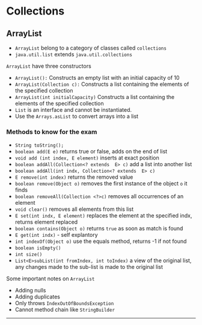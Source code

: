 # Collections

## ArrayList

- `ArrayList` belong to a category of classes called `collections`
- `java.util.list` extends `java.util.collections`

`ArrayList` have three constructors

- `ArrayList():` Constructs an empty list with an initial capacity of 10
- `ArrayList(Collection c):` Constructs a list containing the elements of the specified collection
- `ArrayList(int initialCapacity)` Constructs a list containing the elements of the specified collection
- `List` is an interface and cannot be instantiated.
- Use the `Arrays.asList` to  convert arrays into a list

### Methods to know for the exam

- `String toString();`
- `boolean add(E e)` returns true or false, adds on the end of list
- `void add (int index, E element)` inserts at exact position
- `boolean addAll(Collection<? extends  E> c)` add a list into another list
- `boolean addAll(int indx, Collection<? extends  E> c)`
- `E remove(int index)` returns the removed value
- `boolean remove(Object o)` removes the first instance of the object `o` it  finds
- `boolean removeAll(Collection <?>c)` removes all occurrences of an element
- `void clear()` removes all elements from this list
- `E set(int indx, E element)` replaces the element at the specified indx, returns element replaced
- `boolean contains(Object o)` returns `true` as soon as match is found
- `E get(int indx)` - self explantory
- `int indexOf(Object o)` use the equals method, returns -1 if not found
- `boolean isEmpty()`
- `int size()`
- `List<E>subList(int fromIndex, int toIndex)` a view of the original list, any changes made to the sub-list is made to the original list

Some important notes on `ArrayList`

- Adding nulls
- Adding duplicates
- Only throws `IndexOutOfBoundsException`
- Cannot method chain like `StringBuilder`

---
